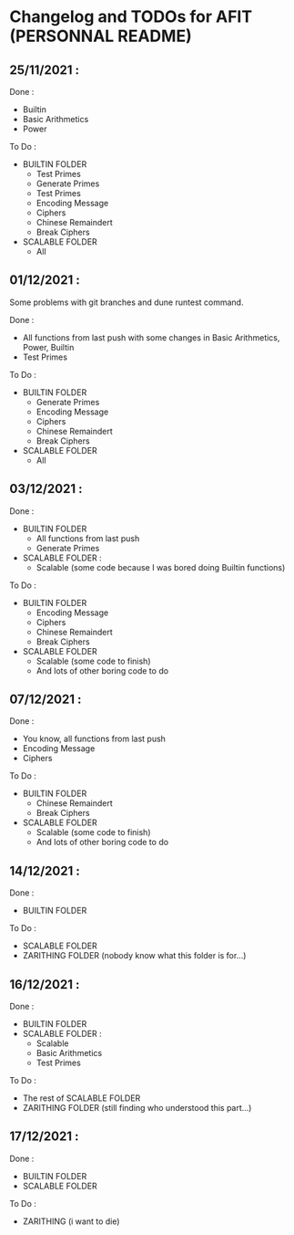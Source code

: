 # Changelog and TODOs for AFIT (PERSONNAL README)

## 25/11/2021 :

Done :
- Builtin
- Basic Arithmetics
- Power

To Do :
- BUILTIN FOLDER 
	- Test Primes
	- Generate Primes
	- Test Primes
	- Encoding Message
	- Ciphers
	- Chinese Remaindert
	- Break Ciphers
- SCALABLE FOLDER
	- All
	
## 01/12/2021 :

Some problems with git branches and dune runtest command.

Done : 
- All functions from last push with some changes in Basic Arithmetics, Power, Builtin
- Test Primes

To Do :
- BUILTIN FOLDER
	- Generate Primes
	- Encoding Message
	- Ciphers
	- Chinese Remaindert
	- Break Ciphers
- SCALABLE FOLDER
	- All
	
## 03/12/2021 :

Done :
- BUILTIN FOLDER
	- All functions from last push
	- Generate Primes
- SCALABLE FOLDER :
	- Scalable (some code because I was bored doing Builtin functions)

To Do :
- BUILTIN FOLDER
	- Encoding Message
	- Ciphers
	- Chinese Remaindert
	- Break Ciphers
- SCALABLE FOLDER
	- Scalable (some code to finish)
	- And lots of other boring code to do
	
## 07/12/2021 :

Done :
- You know, all functions from last push
- Encoding Message
- Ciphers

To Do :
- BUILTIN FOLDER
	- Chinese Remaindert
	- Break Ciphers
- SCALABLE FOLDER
	- Scalable (some code to finish)
	- And lots of other boring code to do
	
## 14/12/2021 :

Done :
- BUILTIN FOLDER

To Do :
- SCALABLE FOLDER
- ZARITHING FOLDER (nobody know what this folder is for...)

## 16/12/2021 :

Done :
- BUILTIN FOLDER
- SCALABLE FOLDER :
	- Scalable
	- Basic Arithmetics
	- Test Primes
	
To Do :
- The rest of SCALABLE FOLDER
- ZARITHING FOLDER (still finding who understood this part...)

## 17/12/2021 :

Done :
- BUILTIN FOLDER
- SCALABLE FOLDER

To Do :
- ZARITHING (i want to die)
